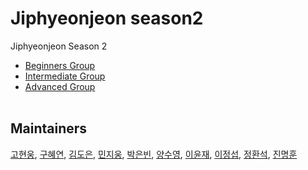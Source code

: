 # Jiphyeonjeon season2
Jiphyeonjeon Season 2

- [Beginners Group](beginner)
- [Intermediate Group](intermediate)
- [Advanced Group](advanced)
<br><br>

## Maintainers
[고현웅](https://github.com/hyunwoongko), 
[구혜연](https://github.com/HyeyeonKoo), 
[김도은](https://github.com/kimdanny), 
[민지웅](https://github.com/JejuWayfarer), 
[박은빈](https://github.com/42cosmos), 
[양수영](https://github.com/aiaaua), 
[이윤재](https://github.com/gityunjae), 
[이정섭](https://github.com/js-lee-AI), 
[정환석](https://github.com/jayden5744), 
[진명훈](https://github.com/jinmang2)






